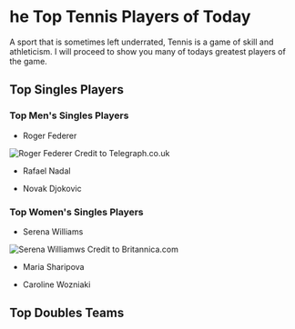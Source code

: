 # he Top Tennis Players of Today

A sport that is sometimes left underrated, Tennis is a game of skill and athleticism. I will proceed to show you many of todays greatest players of the game.

## Top Singles Players

### Top Men's Singles Players

- Roger Federer

![Roger Federer](https://www.google.com/url?sa=i&source=images&cd=&ved=2ahUKEwiF4tbA4ZfnAhVKd6wKHa-0BxEQjRx6BAgBEAQ&url=https%3A%2F%2Fwww.telegraph.co.uk%2Ftennis%2F2019%2F07%2F04%2Froger-federer-vs-jay-clarke-wimbledon-2019-live-score-latest%2F&psig=AOvVaw2LEktdWTr6ntnjN99HMbi5&ust=1579801544429430)
Credit to Telegraph.co.uk

- Rafael Nadal

-	Novak Djokovic

### Top Women's Singles Players

- Serena Williams

![Serena Williamws](https://cdn.britannica.com/70/149370-050-F2F4BEE5/Serena-Williams-US-Open-2004.jpg)
Credit to Britannica.com

- Maria Sharipova

- Caroline Wozniaki

## Top Doubles Teams
